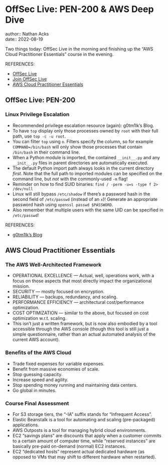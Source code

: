 # OffSec Live: PEN-200 & AWS Deep Dive

author:: Nathan Acks  
date:: 2022-08-19

Two things today: OffSec Live in the morning and finishing up the “AWS Cloud Practitioner Essentials” course in the evening.

REFERENCES:

* [OffSec Live](https://www.offensive-security.com/offsec/offsec-live/)
* [Join OffSec Live](https://learn.offensive-security.com/offsec-live-webinars)
* [AWS Cloud Practitioner Essentials](https://www.aws.training/learningobject/curriculum?id=27076)

## OffSec Live: PEN-200

### Linux Privilege Escalation

* Recommended privilege escalation resource (again): g0tm1lk’s Blog.
* To have `top` display only those processes owned by `root` with their full path, use `top -c -u root`.
* You can filter `top` using `o`. Filters specify the column, so for example `COMMAND=/bin/bash` will only show those processes that contain `/bin/bash` in their command line.
* When a Python module is imported, the contained `__init__.py` and any `__init__.py` files in parent directories are automatically executed.
* The default Python import path always looks in the current directory *first*. Note that the full path to imported modules can be specified on the command line, but *not* with the commonly-used `-m` flag!
* Reminder on how to find SUID binaries: `find / -perm -u=s -type f 2> /dev/null`
* Linux will still bypass `/etc/shadow` if there’s a password hash in the second field of `/etc/passwd` (instead of an `x`)! Generate an appropriate password hash using `openssl passwd $PASSWORD`.
* Also remember that multiple users with the same UID can be specified in `/etc/passwd`!

REFERENCES:

* [g0tm1lk’s Blog](https://blog.g0tmi1k.com/)

## AWS Cloud Practitioner Essentials

### The AWS Well-Architected Framework

* OPERATIONAL EXCELLENCE — Actual, well, operations work, with a focus on those aspects that most directly impact the organizational mission.
* SECURITY — mostly focused on encryption.
* RELIABILITY — backups, redundancy, and scaling.
* PERFORMANCE EFFICIENCY — architectural cost/performance optimization.
* COST OPTIMIZATION — similar to the above, but focused on cost optimization w.r.t. scaling.
* This isn’t just a written framework, but is now also embodied by a tool accessible through the AWS console (though this tool is still just a simple questionnaire, rather than an actual automated analysis of the current AWS account).

### Benefits of the AWS Cloud

* Trade fixed expenses for variable expenses.
* Benefit from massive economies of scale.
* Stop guessing capacity.
* Increase speed and agility.
* Stop spending money running and maintaining data centers.
* Go global in minutes.

### Course Final Assessment

* For S3 storage tiers, the “-IA” suffix stands for “Infrequent Access”.
* Elastic Beanstalk is a tool for automating and scaling (pre-packaged) applications.
* AWS Outposts is a tool for managing hybrid cloud environments.
* EC2 “savings plans” are discounts that apply when a customer commits to a certain amount of computer time, while “reserved instances” are basically pre-paid on-demand (normal) EC2 instances.
* EC2 “dedicated hosts” represent actual dedicated hardware (as opposed to VMs that may shift to different hardware when restarted).
